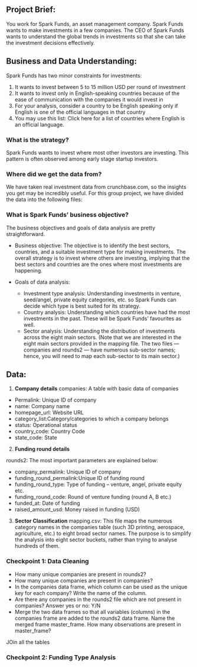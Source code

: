 ## Project Brief:
You work for Spark Funds, an asset management company. Spark Funds wants to make investments in a few companies. 
The CEO of Spark Funds wants to understand the global trends in investments so that she can take the investment decisions effectively.

## Business and Data Understanding:
Spark Funds has two minor constraints for investments:

1. It wants to invest between 5 to 15 million USD per round of investment
2. It wants to invest only in English-speaking countries because of the ease of communication with the companies it would invest in
3. For your analysis, consider a country to be English speaking only if English is one of the official languages in that country
4. You may use this list: Click here for a list of countries where English is an official language.


### What is the strategy?

Spark Funds wants to invest where most other investors are investing. This pattern is often observed among early stage startup investors.

### Where did we get the data from? 

We have taken real investment data from crunchbase.com, so the insights you get may be incredibly useful. For this group project, we have divided the data into the following files:
 
### What is Spark Funds’ business objective?

The business objectives and goals of data analysis are pretty straightforward.

* Business objective: The objective is to identify the best sectors, countries, and a suitable investment type for making investments. The overall strategy is to invest where others are investing, implying that the best sectors and countries are the ones where most investments are happening.

* Goals of data analysis:
	- Investment type analysis: Understanding investments in venture, seed/angel, private equity categories, etc. so Spark Funds can decide which type is best suited for its strategy.
	- Country analysis: Understanding which countries have had the most investments in the past. These will be Spark Funds’ favourites as well.
	- Sector analysis: Understanding the distribution of investments across the eight main sectors. (Note that we are interested in the eight main sectors provided in the mapping file. The two files — companies and rounds2 — have numerous sub-sector names; hence, you will need to map each sub-sector to its main sector.)
 
## Data:

1. **Company details**
companies: A table with basic data of companies

- Permalink:		Unique ID of company
- name: 		    Company name
- homepage_url: Website URL
- category_list:Category/categories to which a company belongs
- status: 		  Operational status
- country_code: Country Code 
- state_code:		State

2. **Funding round details**

rounds2: The most important parameters are explained below:

- company_permalink:	    Unique ID of company
- funding_round_permalink:Unique ID of funding round
- funding_round_type:	    Type of funding – venture, angel, private equity etc.
- funding_round_code:	    Round of venture funding (round A, B etc.)
- funded_at:              Date of funding
- raised_amount_usd:	    Money raised in funding (USD)

3. **Sector Classification**
mapping.csv: This file maps the numerous category names in the companies table (such 3D printing, aerospace, agriculture, etc.) to eight broad sector names. The purpose is to simplify the analysis into eight sector buckets, rather than trying to analyse hundreds of them.


### Checkpoint 1: Data Cleaning

- How many unique companies are present in rounds2?
- How many unique companies are present in companies?
- In the companies data frame, which column can be used as the unique key for each company? Write the name of the column.
- Are there any companies in the rounds2 file which are not present in companies? Answer yes or no: Y/N
- Merge the two data frames so that all variables (columns) in the companies frame are added to the rounds2 data frame. Name the merged frame master_frame. How many observations are present in master_frame?

JOin all the tables

### Checkpoint 2: Funding Type Analysis


